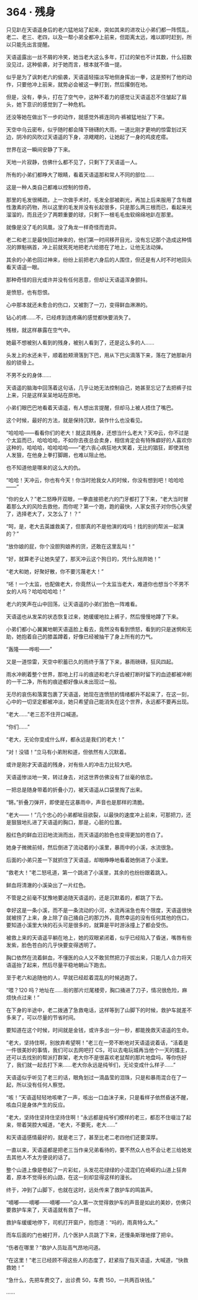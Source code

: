 <link rel="stylesheet" href="../styles/text.css"/>
<h1>364 · 残身</h1>

只见趴在天语遥身后的老六猛地站了起来，突如其来的进攻让小弟们都一阵慌乱，老二、老三、老四，以及一帮小弟全都冲上前来，但距离太远，难以即时赶到，所以只能先出言提醒。

天语遥露出一丝不屑的冷笑，她当老大这么多年，打过的架也不计其数，什么招数没见过，这种偷袭，对于她而言，根本就不值一提。

似乎是为了讽刺老六的偷袭，天语遥轻描淡写地侧身挥出一拳，这是预判了他的动作，只要他冲上前来，就势必会被这一拳打到，然后撂倒在地。

但是，没有，拳头，打在了空气中，这种不着力的感觉让天语遥忍不住皱起了眉头，她下意识的感觉到了一种危机。

还没等她在做出下一步的动作，就感觉外裤连同内·裤被猛地扯了下来。

天空中乌云密布，似乎随时都会降下磅礴的大雨，一道比刚才更响的惊雷划过天边，阴冷的风吹过天语遥的下身，凉飕飕的，让她起了一身的鸡皮疙瘩。

世界在这一瞬间安静了下来。

天地一片寂静，仿佛什么都不见了，只剩下了天语遥一人。

所有的小弟们都睁大了眼睛，看着天语遥那和常人不同的部位……

这是一种人类自己都难以控制的惊奇。

那里的毛发很稀疏，上一次做手术时，毛发全部被剃光，再加上后来服用了含有雌性激素的药物，所以这里的毛发并没有长起很多，只是那么两三根而已，看起来光溜溜的，而且还少了两颗重要的球，只剩下一根毛毛虫软绵绵地趴在那里。

就像是没了毛的凤凰，没了角龙一样奇怪而诡异。

老二和老三是最快回过神来的，他们第一时间移开目光，没有忘记那个造成这种情况的罪魁祸首，冲上前就死死地把老六给摁在了地上，让他无法动弹。

其余的小弟也回过神来，纷纷上前把老六身后的人围住，但还是有人时不时地回头看天语遥一眼。

那种奇怪的目光或许并没有任何恶意，但却让天语遥浑身颤抖。

是愤怒，也有怨恨。

心中那本就还未愈合的伤口，又被割了一刀，变得鲜血淋淋的。

钻心的疼……不，已经疼到连疼痛的感觉都快要消失了。

残根，就这样暴露在空气中。

她最不想被别人看到的残身，被别人看到了，还是这么多的人……

头发上的水还未干，顺着脸颊滑落到下巴，用从下巴尖滴落下来，落在了她那新月般的锁骨上。

不男不女的身体……

天语遥的脑海中回荡着这句话，几乎让她无法控制自己，她甚至忘记了去把裤子拉上来，只是这样呆呆地站在原地。

小弟们眼巴巴地看着天语遥，有人想出言提醒，但却马上被人捂住了嘴巴。

这个时候，最好的方法，就是保持沉默，装作什么也没看见。

“哈哈哈——看看你们的老大！就这具残身，还想当什么老大？天冲云，你不过是个太监而已，哈哈哈哈，不如你去夜总会卖身，相信肯定会有特殊癖好的人喜欢你这种的，哈哈哈，哈哈哈哈——”老六丧心病狂地大笑着，无比的猖狂，即使其他人发狠，在他身上拳打脚踢，也难以阻止他。

也不知道他是哪来的这么大的仇。

“哈哈！天冲云，你也有今天！你当时抢我女人的时候，你没有想到吧！哈哈哈——”

“你的女人？”老二怒睁开双眼，一拳直接把老六的门牙都打了下来，“老大当时冒着那么大的风险去救他，而你呢？第一个跑，跑的最快，人家女孩子对你伤心失望了，选择老大了，又怎么了！？”

“呵，是，老大去英雄救美了，但那真的不是他演的戏吗！找的别的帮派一起演的？”

“放你娘的屁，你个没胆狗娘养的货，还敢在这里乱叫！”

“好，就算老子让她失望了，那天冲云这个狗日的，凭什么抛弃她！”

“老大和她，好聚好散，你不要污蔑老大！”

“呸！一个太监，也配做老大，你竟然认一个太监当老大，难道你也想当个不男不女的人吗？哈哈哈哈哈！”

老六的笑声在山中回荡，让天语遥的小弟们脸色一阵难看。

天语遥也从发呆的状态恢复过来，她缓缓地拉上裤子，然后慢慢地蹲了下来。

小弟们都小心翼翼地朝天语遥脸上看去，竟然没有看到愤怒，看到的只是迷惘和无助，她抱着自己的膝盖蹲着，好像已经被抽干了身上所有的力气。

“轰隆——哗啦——”

又是一道惊雷，天空中积蓄已久的雨终于落了下来，暴雨磅礴，狂风四起。

雨水冲刷着整个世界，那地上打斗的痕迹和老六牙齿被打断时留下的血迹都被冲刷的一干二净，所有的痕迹都好像从未出现过一般。

无尽的哀伤和落寞包裹了天语遥，她现在连愤怒的情绪都升不起来了，在这一刻，心中的一切坚定都被冲淡，她只希望自己能消失在这个世界，永远都不要再出现。

“老大……”老三忍不住开口喊道。

“你们……”

“老大，无论你变成什么样，都永远是我们的老大！”

“对！没错！”立马有小弟附和道，但依然有人沉默着。

或许是刚才天语遥的残身，对有些人的冲击力比较大吧。

天语遥惨淡地一笑，转过身去，对这世界仿佛没有了丝毫的依恋。

一把总是随身带着的折叠小刀，被天语遥从口袋里掏了出来。

“锵。”折叠刀弹开，即使是在这暴雨中，声音也是那样的清脆。

“老大——！”几个忠心的小弟都呲目欲裂，以最快的速度冲上前来，可那把刀，还是狠狠地扎进了天语遥的胸口，那是，心脏的位置。

殷红色的鲜血汩汩地流淌而出，而天语遥的脸色也变得更加的苍白了。

她身子微微前倾，然后倒进了流动着的小溪里，暴雨中的小溪，水流很急。

后面的小弟只差一下就抓住了天语遥，却眼睁睁地看着她倒进了小溪里。

“救老大！”老二怒吼道，第一个跳进了小溪里，其余的也纷纷跟着跳入。

鲜血将清澈的小溪染出了一片红色。

不管是之前毫不犹豫地要追随天语遥的，还是沉默着的，都跳了下去。

幸好这是一条小溪，而不是一条流动的小河，水流再湍急也有个限度，天语遥很快就被捞了上来，身上除了自己捅自己的那刀外，竟然幸运的没有任何其他的伤口，要知道小溪里大块的石头可是很多的，就算是平时游泳撞上了都会受伤。

被救上来的天语遥平躺在地上，她的双眼紧闭着，似乎已经陷入了昏迷，嘴唇有些发紫，脸色苍白的几乎快要变得透明了。

胸口依然在流着鲜血，不懂医的众人又不敢贸然把刀子拔出来，只能几人合力将天语遥抬了起来，然后尽量平稳地朝山下跑去。

至于老六和追随他的人，早就已经趁着混乱的时候逃跑了。

“喂？120 吗？地址在……街的那片烂尾楼旁，胸口捅进了刀子，情况很危险，麻烦快点过来！”

在下身的半途中，老二拨通了急救电话，这样等到了山脚下的时候，救护车就差不多来了，可以尽量的节省时间。

要知道在这个时候，时间就是金钱，或许多出一分一秒，都能挽救天语遥的生命。

“老大，坚持住啊，别放弃希望啊！”老三在一旁不断地对天语遥说着话，“活着是一件很美妙的事情，我们可以去网吧打 CS，可以去电玩城再当他个一天的擂主，还可以去找别的帮派打群架，老大你不是很喜欢老鼠帮的那片地盘吗，等你伤好了，我们就一起去打下来……老大你永远是纯爷们，无论变成什么样子……”

天语遥似乎听见了老三的话，眼角划过一滴晶莹的泪珠，只是和暴雨混合在了一起，所以没有任何人察觉。

“咳！”天语遥轻轻地咳嗽了一声，咳出一口血沫子来，只是看样子依然昏迷不醒，咳血只是身体产生的反应。

“老大，坚持住坚持住坚持住啊！”永远都是纯爷们模样的老三，都忍不住啜泣了起来，带着哭腔大喊道，“老大，不要死，老大……”

和天语遥感情最好的，就是老三了，甚至比老二老四他们还要深厚。

一直以来，天语遥都是把老三当作亲兄弟看待的，要不然众人也不会让老三给她发去其他人不太方便说的话了。

整个山道上像是卷起了一片彩虹，头发花花绿绿的小混混们在崎岖的山道上狂奔着，原本不觉得长的山路，在这一刻却显得这样的漫长。

终于，冲到了山脚下，也就在这时，远处传来了救护车的鸣笛声。

“嘀嘟——嘀嘟——嘀嘟——”众人第一次觉得救护车的声音是如此的美妙，仿佛只要救护车来了，天语遥就有救了一样。

救护车缓缓地停下，司机打开窗户，抱怨道：“吗的，雨真特么大。”

而车后面的门也被打开，几个医护人员跳了下来，还慢条斯理地撑了把伞。

“伤者在哪里？”救护人员趾高气昂地问道。

“在这里！”老三已经顾不得这些人的态度了，赶紧指了指天语遥，大喊道，“快救救她！”

“急什么，先把车费交了，出诊费 50，车费 150，一共两百块钱。”

……
